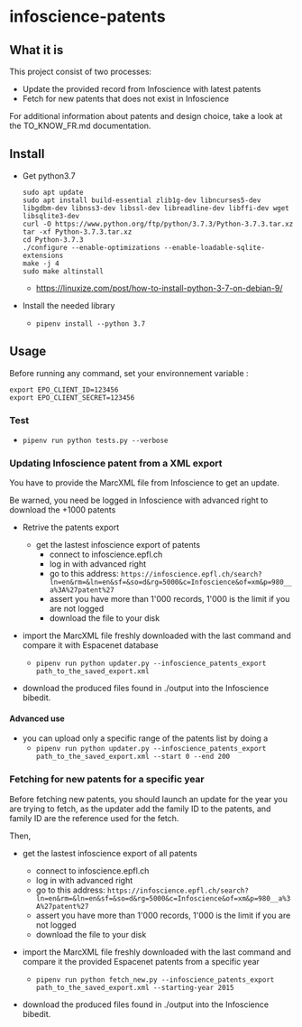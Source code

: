# infoscience-patents
## What it is

This project consist of two processes:

- Update the provided record from Infoscience with latest patents
- Fetch for new patents that does not exist in Infoscience

For additional information about patents and design choice, take a look at the TO_KNOW_FR.md documentation.

## Install

- Get python3.7
    ```
    sudo apt update
    sudo apt install build-essential zlib1g-dev libncurses5-dev libgdbm-dev libnss3-dev libssl-dev libreadline-dev libffi-dev wget libsqlite3-dev
    curl -O https://www.python.org/ftp/python/3.7.3/Python-3.7.3.tar.xz
    tar -xf Python-3.7.3.tar.xz
    cd Python-3.7.3
    ./configure --enable-optimizations --enable-loadable-sqlite-extensions
    make -j 4
    sudo make altinstall
    ```

    - https://linuxize.com/post/how-to-install-python-3-7-on-debian-9/

- Install the needed library
    - `pipenv install --python 3.7`

## Usage

Before running any command, set your environnement variable :
```
export EPO_CLIENT_ID=123456
export EPO_CLIENT_SECRET=123456
```

 ### Test

- `pipenv run python tests.py --verbose`

### Updating Infoscience patent from a XML export

You have to provide the MarcXML file from Infoscience to get an update.

Be warned, you need be logged in Infoscience with advanced right to download the +1000 patents

- Retrive the patents export
    - get the lastest infoscience export of patents
        - connect to infoscience.epfl.ch
        - log in with advanced right
        - go to this address: `https://infoscience.epfl.ch/search?ln=en&rm=&ln=en&sf=&so=d&rg=5000&c=Infoscience&of=xm&p=980__a%3A%27patent%27`
        - assert you have more than 1'000 records, 1'000 is the limit if you are not logged
        - download the file to your disk
- import the MarcXML file freshly downloaded with the last command and compare it with Espacenet database
    - `pipenv run python updater.py --infoscience_patents_export path_to_the_saved_export.xml`

- download the produced files found in ./output into the Infoscience bibedit.

#### Advanced use
- you can upload only a specific range of the patents list by doing a
    - `pipenv run python updater.py --infoscience_patents_export path_to_the_saved_export.xml --start 0 --end 200`

### Fetching for new patents for a specific year

Before fetching new patents, you should launch an update for the year you are trying to fetch, as the updater add the family ID to the patents, and family ID are the reference used for the fetch.

Then,
- get the lastest infoscience export of all patents
    - connect to infoscience.epfl.ch
    - log in with advanced right
    - go to this address: `https://infoscience.epfl.ch/search?ln=en&rm=&ln=en&sf=&so=d&rg=5000&c=Infoscience&of=xm&p=980__a%3A%27patent%27`
    - assert you have more than 1'000 records, 1'000 is the limit if you are not logged
    - download the file to your disk
- import the MarcXML file freshly downloaded with the last command and compare it the provided Espacenet patents from a specific year
    - `pipenv run python fetch_new.py --infoscience_patents_export path_to_the_saved_export.xml --starting-year 2015`

- download the produced files found in ./output into the Infoscience bibedit.
